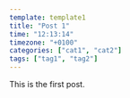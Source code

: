 ```yaml
---
template: template1
title: "Post 1"
time: "12:13:14"
timezone: "+0100"
categories: ["cat1", "cat2"]
tags: ["tag1", "tag2"]
---
```


This is the first post.
